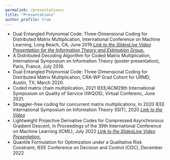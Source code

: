 ```yaml
---
permalink: /presentations/
title: "Presentations"
author_profile: true
---
```


+ Dual Entangled Polynomial Code: Three-Dimensional Coding for Distributed Matrix Multiplication, International Conference on Machine Learning, Long Beach, CA, June 2019.[*Link to the SlidesLive Video Presentation for the Information Theory and Estimation Group*.](https://slideslive.com/38917931/information-theory-and-estimation)
+ A Distributed Decoding Algorithm for Coded Matrix Multiplication, International Symposium on Information Theory (poster presentation), Paris, France, July 2019.
+ Dual Entangled Polynomial Code: Three-Dimensional Coding for Distributed Matrix Multiplication, CRA-WP Grad Cohort for URMD, Austin, TX, March 2020.
+ Coded matrix chain multiplication, 2021 IEEE/ACM29th International Symposium on Quality of Service (IWQOS), Virtual Conferenc, June 2021.
+ Straggler-free coding for concurrent matrix multiplications, In 2020 IEEE International Symposium on Information Theory (ISIT), 2020 [*Link to the Video*](https://2020.ieee-isit-virtual.org/presentation/lecture/straggler-free-coding-concurrent-matrix-multiplications)
+ Lightweight Projective Derivative Codes for Compressed Asynchronous Gradient Descent, In Proceedings of the 39th International Conference on Machine Learning (ICML), July 2022 [*Link to the SlidesLive Video Presentation*.](https://slideslive.com/38983290/lightweight-projective-derivative-codes-for-compressed-asynchronous-gradient-descent?ref=search-presentations-Pedro+Soto)
+ Quantile Formulation for Optimization under a Qualitative Risk Constraint, IEEE Conference on Decision and Control (CDC), December 2022 

